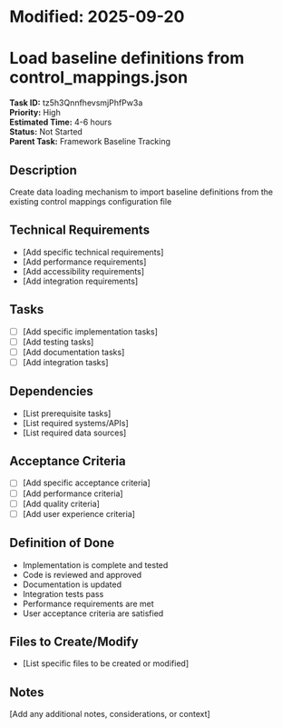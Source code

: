 # Modified: 2025-09-20

# Load baseline definitions from control_mappings.json

**Task ID:** tz5h3QnnfhevsmjPhfPw3a  
**Priority:** High  
**Estimated Time:** 4-6 hours  
**Status:** Not Started  
**Parent Task:** Framework Baseline Tracking

## Description
Create data loading mechanism to import baseline definitions from the existing control mappings configuration file

## Technical Requirements
- [Add specific technical requirements]
- [Add performance requirements]
- [Add accessibility requirements]
- [Add integration requirements]

## Tasks
- [ ] [Add specific implementation tasks]
- [ ] [Add testing tasks]
- [ ] [Add documentation tasks]
- [ ] [Add integration tasks]

## Dependencies
- [List prerequisite tasks]
- [List required systems/APIs]
- [List required data sources]

## Acceptance Criteria
- [ ] [Add specific acceptance criteria]
- [ ] [Add performance criteria]
- [ ] [Add quality criteria]
- [ ] [Add user experience criteria]

## Definition of Done
- Implementation is complete and tested
- Code is reviewed and approved
- Documentation is updated
- Integration tests pass
- Performance requirements are met
- User acceptance criteria are satisfied

## Files to Create/Modify
- [List specific files to be created or modified]

## Notes
[Add any additional notes, considerations, or context]
